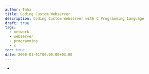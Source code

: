 ```yaml
---
author: Taha
title: Coding Custom Webserver
description: Coding Custom Webserver with C Programming Language
draft: true
tags:
  - network
  - webserver
  - programming
  - c
toc: true
date: 2000-01-01T00:00:00+03:00
---
```


<!--more-->

-
